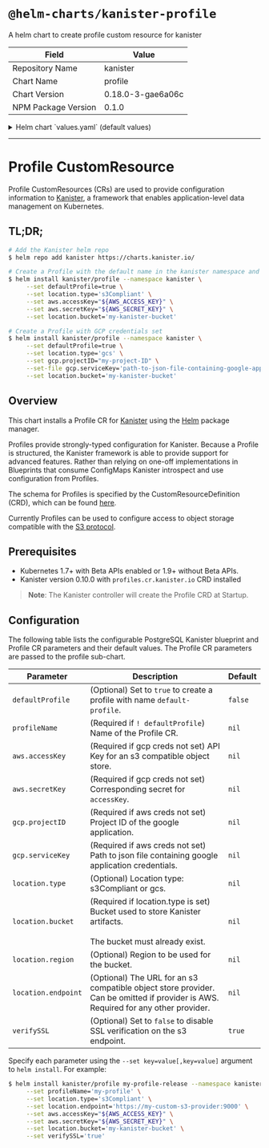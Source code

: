 # `@helm-charts/kanister-profile`

A helm chart to create profile custom resource for kanister

| Field               | Value             |
| ------------------- | ----------------- |
| Repository Name     | kanister          |
| Chart Name          | profile           |
| Chart Version       | 0.18.0-3-gae6a06c |
| NPM Package Version | 0.1.0             |

<details>

<summary>Helm chart `values.yaml` (default values)</summary>

```yaml
# Default values for kanister-profile.
# This is a YAML-formatted file.
# Declare variables to be passed into your templates.
defaultProfile: true
defaultProfileName: default-profile
profileName:

location:
  type:
  bucket:
  endpoint:
  prefix:
  region:

aws:
  accessKey:
  secretKey:

gcp:
  projectID:
  serviceKey:

verifySSL: true
```

</details>

---

# Profile CustomResource

Profile CustomResources (CRs) are used to provide configuration information to
[Kanister](https://kanister.io), a framework that enables application-level data
management on Kubernetes.

## TL;DR;

```bash
# Add the Kanister helm repo
$ helm repo add kanister https://charts.kanister.io/

# Create a Profile with the default name in the kanister namespace and AWS credentials set
$ helm install kanister/profile --namespace kanister \
     --set defaultProfile=true \
     --set location.type='s3Compliant' \
     --set aws.accessKey="${AWS_ACCESS_KEY}" \
     --set aws.secretKey="${AWS_SECRET_KEY}" \
     --set location.bucket='my-kanister-bucket'

# Create a Profile with GCP credentials set
$ helm install kanister/profile --namespace kanister \
     --set defaultProfile=true \
     --set location.type='gcs' \
     --set gcp.projectID="my-project-ID" \
     --set-file gcp.serviceKey='path-to-json-file-containing-google-app-credentials' \
     --set location.bucket='my-kanister-bucket'
```

## Overview

This chart installs a Profile CR for [Kanister](http://kanister.io) using the
[Helm](https://helm.sh) package manager.

Profiles provide strongly-typed configuration for Kanister. Because a Profile
is structured, the Kanister framework is able to provide support for advanced
features. Rather than relying on one-off implementations in Blueprints that
consume ConfigMaps Kanister introspect and use configuration from Profiles.

The schema for Profiles is specified by the CustomResourceDefinition (CRD),
which can be found [here](https://github.com/kanisterio/kanister/blob/master/pkg/apis/cr/v1alpha1/types.go#L234).

Currently Profiles can be used to configure access to object storage compatible
with the [S3 protocol](https://docs.aws.amazon.com/AmazonS3/latest/API/Welcome.html).

## Prerequisites

- Kubernetes 1.7+ with Beta APIs enabled or 1.9+ without Beta APIs.
- Kanister version 0.10.0 with `profiles.cr.kanister.io` CRD installed

> **Note**: The Kanister controller will create the Profile CRD at Startup.

## Configuration

The following table lists the configurable PostgreSQL Kanister blueprint and
Profile CR parameters and their default values. The Profile CR parameters are
passed to the profile sub-chart.

| Parameter           | Description                                                                                                                        | Default |
| ------------------- | ---------------------------------------------------------------------------------------------------------------------------------- | ------- |
| `defaultProfile`    | (Optional) Set to `true` to create a profile with name `default-profile`.                                                          | `false` |
| `profileName`       | (Required if `! defaultProfile`) Name of the Profile CR.                                                                           | `nil`   |
| `aws.accessKey`     | (Required if gcp creds not set) API Key for an s3 compatible object store.                                                         | `nil`   |
| `aws.secretKey`     | (Required if gcp creds not set) Corresponding secret for `accessKey`.                                                              | `nil`   |
| `gcp.projectID`     | (Required if aws creds not set) Project ID of the google application.                                                              | `nil`   |
| `gcp.serviceKey`    | (Required if aws creds not set) Path to json file containing google application credentials.                                       | `nil`   |
| `location.type`     | (Optional) Location type: s3Compliant or gcs.                                                                                      | `nil`   |
| `location.bucket`   | (Required if location.type is set) Bucket used to store Kanister artifacts.<br><br>The bucket must already exist.                  | `nil`   |
| `location.region`   | (Optional) Region to be used for the bucket.                                                                                       | `nil`   |
| `location.endpoint` | (Optional) The URL for an s3 compatible object store provider. Can be omitted if provider is AWS. Required for any other provider. | `nil`   |
| `verifySSL`         | (Optional) Set to `false` to disable SSL verification on the s3 endpoint.                                                          | `true`  |

Specify each parameter using the `--set key=value[,key=value]` argument to `helm install`. For example:

```bash
$ helm install kanister/profile my-profile-release --namespace kanister \
     --set profileName='my-profile' \
     --set location.type='s3Compliant' \
     --set location.endpoint='https://my-custom-s3-provider:9000' \
     --set aws.accessKey="${AWS_ACCESS_KEY}" \
     --set aws.secretKey="${AWS_SECRET_KEY}" \
     --set location.bucket='my-kanister-bucket' \
     --set verifySSL='true'
```
